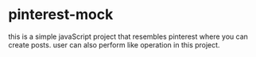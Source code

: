 # pinterest-mock
this is a simple javaScript project that resembles pinterest where you can create posts.
user can also perform like operation in this project.
